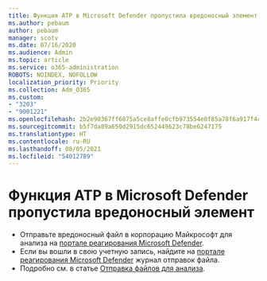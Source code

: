 ```yaml
---
title: Функция ATP в Microsoft Defender пропустила вредоносный элемент
ms.author: pebaum
author: pebaum
manager: scotv
ms.date: 07/16/2020
ms.audience: Admin
ms.topic: article
ms.service: o365-administration
ROBOTS: NOINDEX, NOFOLLOW
localization_priority: Priority
ms.collection: Adm_O365
ms.custom:
- "3203"
- "9001221"
ms.openlocfilehash: 2b2e90367ff6875a5ce8affe0cfb973554e0f85a78f6a917f4c520640018ac93
ms.sourcegitcommit: b5f7da89a650d2915dc652449623c78be6247175
ms.translationtype: HT
ms.contentlocale: ru-RU
ms.lasthandoff: 08/05/2021
ms.locfileid: "54012789"
---
```

# <a name="microsoft-defender-atp-missed-a-malicious-item"></a>Функция ATP в Microsoft Defender пропустила вредоносный элемент

- Отправьте вредоносный файл в корпорацию Майкрософт для анализа на [портале реагирования Microsoft Defender](https://www.microsoft.com/wdsi/filesubmission/). 
- Если вы вошли в свою учетную запись, найдите на [портале реагирования Microsoft Defender](https://www.microsoft.com/wdsi/submissionhistory) журнал отправок файла.
- Подробно см. в статье [Отправка файлов для анализа](/windows/security/threat-protection/intelligence/submission-guide).
